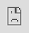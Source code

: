 ```yaml
---
title: Some Party's Sappyfest 17 primer
date: 2022-07-23
author: adam@someparty.ca (Adam White)
description: The Some Party guide to the Sappyfest 17 festival. July 29-31 in Sackville, New Brunswick.
thumbnail: 'articles/sappyfest17_social.jpg'
---
```


This week I'm taking a rare break from Some Party's usual format to dive deeply into the 2022 roster of [Sappyfest](http://www.sappyfest.com/), the Sackville music and arts festival that blossomed years ago as an extension of Julie Doiron's Sappy Records. The event takes place from July 29 through the 31st in the New Brunswick college town. Tickets are now available for the entire weekend or individual days through [sappyfest.com](http://www.sappyfest.com/).

In case you're wondering, this isn't a paid promotion. It's bordering more on an obsession - and perhaps an act of therapy. My pending trip to the East Coast is the first time I'll have ventured anywhere outside Ontario since the pandemic started, and I'm overly anxious that I'll somehow mess it up and end up stuck in quarantine. This edition of Some Party is my talisman, warding off misfortune with Swamp Magic.

Below you'll find a recap of the complete roster performing this year's event, a manageable number of artists to wrap your head around, given the sprawling lineups we see at bigger festivals. Some of these names are well-represented in the annals of Some Party, while others required a good deal of research. I feel better for doing it, as Sappy's small enough that you can embrace the tapestry of sounds without needing to pick and choose. Even if you're not attending - I suspect you'll find something of interest below. Sappy has an uncanny ability to create a sense of community independent of genre or stylistic preference, and this batch of artists exemplifies that.

*I'll also note two exclusive bits of content below. First, Sackville's own [Klarka Weinwurm](/#klarka_weinwurm) provided me with an on-the-ground report of the pandemic's impact on her hometown. Second, I dive deep with [Tough Age](/#tough_age) on the band's future - sharing some extended passages from an unpublished interview I conducted/botched earlier this year.*

![Sappyfest 17](articles/sappyfest17_logo.png)

###[Apollo Ghosts](https://apolloghosts.bandcamp.com/)
==Vancouver, British Columbia<br/>
Listen to *Pink Tiger* at [Bandcamp](https://apolloghosts.bandcamp.com/album/pink-tiger-2) - IG: [@adrianteasure](https://www.instagram.com/adrianteasure/)==

Adrian Teacher issued several records since [Apollo Ghosts](https://apolloghosts.bandcamp.com/) called it a career in 2013 - both as the funky [COOL TV](https://thenameofthisbandiscool.bandcamp.com/) and later as [Adrian Teacher & the Subs](https://adrianteacher.bandcamp.com/). While the latter struck close to the Vancouver band's scrappy indie-rock template, it took several years for Teacher to feel right reassuming the old name (and not before seeking the blessing of his original-run bandmates). The revived Ghosts played 2019's Sappyfest, the first summer of their reunion - and it was electric. Adrian's a jubilant performer and delivered their entire set with a gleeful smile. I recall them paying into the Subs' "Hello Everyone," and the winking understatement in the opening line felt penned for the occasion: "Hello everyone, thanks for coming out / We used to play here sometimes." Given everything that's happened, or didn't, these past few years, I could do with hearing that again.

The group issued *Pink Tiger* in the spring of this year, a massive double LP boasting two distinct emotional journeys. The album sports a thematic split between its platters, with the A and B sides sharing "an intimate home-recorded acoustic-based cycle that grapples with loss, illness, death, and memory." The latter half kicks into a higher gear, delivering "an exuberant indie-garage rock celebration of the persistence of friendship, music, and hope." Those are quotes cribbed from the original [You've Changed](https://youvechangedrecords.com/) press release, but they hold true.

The band worked as a three-piece in the studio with producer Jordan Koop, with Teacher backed by longtime drummer Amanda P. and bassist Robbie N. The group's future live lineup expands to a quartet, with Amanda picking up a guitar and Dustin Bromley of [Brutal Poodle](http://brutalpoodlevan.bandcamp.com) stepping in on percussion.

<iframe width="560" height="315" src="https://www.youtube.com/embed/ob0DjZO-E3U" title="YouTube video player" frameborder="0" allow="accelerometer; autoplay; clipboard-write; encrypted-media; gyroscope; picture-in-picture" allowfullscreen></iframe>

###[Cedric Noel](https://cedricnoelmusic.bandcamp.com)
==Montreal, Quebec<br/>
Listen to *Hang Time* at [Bandcamp](https://cedricnoelmusic.bandcamp.com/album/hang-time) - IG: [@somespecialsolace](https://www.instagram.com/somespecialsolace/)==

Montreal's [Cedric Noel](https://cedricnoelmusic.bandcamp.com) has amassed an incredible catalogue over the past decade, issuing numerous albums in various styles, touching on indie pop, folk, and R&B while exploring ambient soundscapes in side-projects. With *Hang Time*, issued last fall through [Joyful Noise](https://www.joyfulnoiserecordings.com/) and the [Forward Music Group](https://www.forwardmusicgroup.com/), all those disparate styles seemed to coalesce. In these thirteen songs, years of experimentation reach a cohesive nexus, a unified form. *Hang Time* is so enviously confident in its craft yet delivered with such a relaxed use of space that it's easy to overlook the years of churn it took to get here.

Noel recorded *Hang Time* primarily at Montreal studio The Pines with engineer Steve Newton, a space that wouldn't outlast the financial pressures of the pandemic. Liam O'Neill of the atmospheric art-rock group [SUUNS](https://suuns.bandcamp.com/) came along for the ride, providing the album with a subtle rhythmic backbone.

*Hang Time* often directly engages with questions of race, identity, and belonging - grappling with Noel's personal history. A Black man adopted into a multi-racial family, he moved around the world before ending up at university in Fredericton, where he fell in with the city's predominantly white indie rock community. He revealed:

>"In a sense I wrote this record for a teenage version of myself and hope that it reaches those who find themselves in similar situations that I was when writing the album. I hope that this album can contribute to the reimagination of what is understood as 'black music' and help remove the boundaries that term currently encompasses."

<iframe style="border: 0; width: 350px; height: 470px;" src="https://bandcamp.com/EmbeddedPlayer/album=1454323092/size=large/bgcol=ffffff/linkcol=0687f5/license_id=1933/tracklist=false/transparent=true/" seamless><a href="https://cedricnoelmusic.bandcamp.com/album/hang-time">Hang Time by Cedric Noel</a></iframe>

###[The Burning Hell](http://www.wearetheburninghell.com/)
==Fairfield, Prince Edward Island<br/>
Listen to *Garbage Island* at [Bandcamp]https://theburninghell.bandcamp.com/album/garbage-island) - IG: [@theburninghellband](https://www.instagram.com/theburninghellband/)==

Even before recent troubles [The Burning Hell](http://www.wearetheburninghell.com/)'s kept a keen eye on the apocalypse. Let's not forget that nimble singer/songwriter Mathias Kom vaporized an entire wedding once (see "Canadian Wine" from 2017's *Revival Beach*, an album that closed with the society-rebooting "Supermoon"). It's always done with a wry smile and a clever turn of phrase, though. These disasters often happen off-screen, with Kom more interested in cheerfully cataloguing and celebrating the messy human minutiae left in its wake. It's fitting that the band's first album since the pandemic quite literally revels in the trash: the 12-song *Garbage Island* addresses "The End of the End of the World" quite directly (although with a bit of an avian perspective).

Given their proximity and history with the festival, The Burning Hell are Sappy regulars. Knowing that, I kept close tabs on their tour announcements this spring, satisfied to see the Sappy-shaped hole in their summer routing persist. Sometimes dreams come true, even mundane ones, and the group's indeed returning to the post-apocalyptic Bridge Street stage. While the band's lineup often shifts around its core of Mathias and Ariel Sharratt, this latest incarnation sees St John's multi-talented [Jake Nicoll](https://jakenicoll.bandcamp.com/) play a prominent role. Nicoll spent his pandemic downtime building a solar-powered, mobile studio in the shell of a 70s-era camper. Look for that curiosity, which comes complete with a backline, analog recording rig, and even a tape duplicator, to be on hand at the festival. Christened the "Phonoautomat," the band's opening the studio for attendees to record impromptu projects on-site at Sappy. The festival revealed:

>"Step inside the Phonoautomat, grab a guitar or a microphone, and off you go for five minutes of live recording. Once you're finished, relax in the art lounge outside and craft your handmade album artwork while you wait for the engineer to finish mixing and duplicating your project. In less than 30 minutes from start to finish, you and your collaborators will have a sonic souvenir to cherish forever.
>
>Whether you're a professional musician and want to collaborate with other artists at a festival, get that sudden flash of inspiration down to tape instantly, or you have no musical experience whatsoever but always wanted to cut a single: the Phonoautomat is open to everyone."

*Garbage Island*, itself mixed by Nicoll in the Phonoautomat, landed in June through [BB*Island](https://bbislandmusic.com/) and [You've Changed Records](https://youvechangedrecords.com/). The album followed Ariel and Mathias' 2020 effort, *Never Work*, a collection of information-economy labour anthems that couldn't be more relevant given the fault lines exposed in the pandemic.

<iframe width="560" height="315" src="https://www.youtube.com/embed/ST4BCEu88po" title="YouTube video player" frameborder="0" allow="accelerometer; autoplay; clipboard-write; encrypted-media; gyroscope; picture-in-picture" allowfullscreen></iframe>

###[Weary](https://wearyy.bandcamp.com)
==St. John's, Newfoundland and Labrador<br/>
Listen to "Scraped Knee" at [Bandcamp](https://wearyy.bandcamp.com/track/scraped-knee) and [YouTube](https://youtu.be/B1sh2-FmurI) - IG: [@wearyband](https://www.instagram.com/wearyband/)==

St. John's [Weary](https://wearyy.bandcamp.com) trades in subtleties, weaving affecting indie rock songs from sparse instrumentation and Kate Lahey's unassuming vocals. The sum of those parts can surprise you, and Weary proves they can cut deep time and again without needing a big noisy fuss.

The band recorded their 2017 album *Feeling Things* with The Burning Hell's Jake Nicoll recording, mixing, and mastering. Their follow-up LP *Hush* lands independently on August 20, promising a dozen new songs, including the recent single "Scraped Knee." On that tune, Lahey revealed:

>"'Scraped Knee' is a song about the wounds that haunt us. On the surface, these scrapes might seem commonplace, like heartbreak, but they return to us again and again throughout our lives. In some ways, I'm trying to convince myself that tomorrow will be better, in moments when it surely feels like it won't. On the other hand, I find myself ruminating on the question 'will you think of me like I think of you?'"

<iframe width="560" height="315" src="https://www.youtube.com/embed/B1sh2-FmurI" title="YouTube video player" frameborder="0" allow="accelerometer; autoplay; clipboard-write; encrypted-media; gyroscope; picture-in-picture" allowfullscreen></iframe>

###[Steven Lambke](http://stevenlambke.com/)
==Toronto, Ontario / Sackville, New Brunswick
<br/>Listen to *Volcano Volcano* at [Bandcamp](https://stevenlambke.bandcamp.com/album/volcano-volcano) - IG: [@stevenlambke](https://www.instagram.com/stevenlambke/)==

I've been listening to [Steven Lambke](http://stevenlambke.com/) my whole adult life. I entered the University of Guelph the fall after the [Constantines](http://theconstantines.wordpress.com/) issued their first album. I still have the match they slipped in the construction paper CD sleeve. There's a particular cohort of ex-punks who found their shit completely upended by the Three Gut roster, and I was one of them. Lambke's eclectic solo output (under his name or some permutation of Baby Eagle) ricochets between moments of undiluted poetry and onslaughts of guitar feedback. It's a loud/quiet dynamic that resonates throughout Steve's work, worldview, and politics.

Just look at his statement regarding the single "Every Lover Knows," which cycles through expressions of defiance and even rage, only to land somewhere truly centred and loving:

>"The songs on Volcano Volcano were written as affirmations of a shared world. The world as it is. To affirm the reality and the great mutuality of the world, to experience the world through listening and breathing; to experience connections with different parts of the world, and relationships that feel like identification or understanding or participation or collaboration. And so it was written against the liars and politicians and corporations and police who say that life, your life, can be lived individually, on individually enclosed land, can be raised or punished individually, and outside the reckoning of history. Against the billionaires and their spaceships who imagine environmentally controlled existences on distant planets. As if no storms on Mars! Every Lover Knows is a song of celebration of experience as a teacher. The most profound moments in a life are often experiences of love, of connection, to another, to the world, to a shared moment. It is love that teaches the full scale of what can be experienced and of what can be lost."

His solo work aside, Steven Lambke's a community builder. [You've Changed Records](https://youvechangedrecords.com/), his partnership with the iconoclastic [Daniel Romano](http://www.danielromanomusic.com/), helped introduce the world to acclaimed acts like Partner, The Weather Station, and Nap Eyes. While he recently relinquished his role as Sappyest's creative director, he returns this year, guitar in hand. Impact of a different stripe - but impact always.

<iframe style="border: 0; width: 350px; height: 470px;" src="https://bandcamp.com/EmbeddedPlayer/album=571017930/size=large/bgcol=ffffff/linkcol=0687f5/tracklist=false/transparent=true/" seamless><a href="https://stevenlambke.bandcamp.com/album/volcano-volcano">Volcano Volcano by Steven Lambke</a></iframe>

###[Kelly McMichael](https://kellymcmichael.bandcamp.com/)
==St. John's, Newfoundland and Labrador<br/>
Listen to *Waves* at [Bandcamp](https://kellymcmichael.bandcamp.com/album/waves-deluxe-edition-2) - IG: [@kellymcmichaelmusic](https://www.instagram.com/kellymcmichaelmusic/)==

It's starting to feel like [Kelly McMichael](https://kellymcmichael.bandcamp.com/)'s year. Based in St. John's and hailing from Peterborough, the singer-songwriter arrives at Sappy during a crucial moment in her career. Her May-released LP *Waves* was recently shortlisted for the Polaris Music Prize - with a winner decided this September. Summer thus finds her in between worlds - surrounded by the friends and collaborators of her past and yet a dice roll from a whole new level of attention. I'm confident saying that because McMichael writes the sort of timeless, psych-kissed pop-rock that could appeal to just about anyone, all they need is to hear it. If there's any justice, this may be a "see her before she was huge" moment.

Speaking of friends, Sappy finds McMichael in familiar company. Jake Nicoll of The Burning Hell is all over *Waves*, both engineering and playing drums on the album. Another performer, By Divine Right's José Contreras, holds the mastering credit. McMichael even returned the favour to Nicoll, singing backup on the recent Burning Hell album.

<iframe width="560" height="315" src="https://www.youtube.com/embed/pGHb_4s31Vs" title="YouTube video player" frameborder="0" allow="accelerometer; autoplay; clipboard-write; encrypted-media; gyroscope; picture-in-picture" allowfullscreen></iframe>

###[Hot Garbage](http://hotgarbagemusic.bandcamp.com)
==Toronto, Ontario<br/>
Listen to *RIDE* at [Bandcamp](https://hotgarbagemusic.bandcamp.com/album/ride) - [@hotgarbg](https://www.instagram.com/hotgarbg/)==

[Hot Garbage](http://hotgarbagemusic.bandcamp.com) appears at Sappy this year as ambassadors from Toronto's burgeoning psych scene. The quartet's supporting their first LP *RIDE*, a heady swirl of post-punk, krautrock, and surf elements. The group worked with [Holy Fuck](https://www.holyfuckmusic.com/)'s Graham Walsh in the studio, recording live off the floor at Palace Sound and Baskitball 4 Life. The album followed several attention-grabbing EPs and singles (notably the 2020 jam "Easy Believer" and the preceding *Coco's Paradise* EP), while linking the group with the Montreal mind-expanders at [Mothland](https://www.mothland.com/).

This sea of fuzz comes courtesy of guitarist/vocalist Alessandro Carlevaris, bassist/vocalist Juliana Carlevaris, Dylan Gamble on keys and synch, and Mark Henein on percussion. Gamble's wearing a few hats at Sappy this summer, as you'll see in the next profile...

<iframe width="560" height="315" src="https://www.youtube.com/embed/cC7I7aFdzcE" title="YouTube video player" frameborder="0" allow="accelerometer; autoplay; clipboard-write; encrypted-media; gyroscope; picture-in-picture" allowfullscreen></iframe>

###[Sook Yin Lee](https://www.sookyinlee.com/)
==Toronto, Ontario<br/>
Listen to *jooj two* at [Bandcamp](https://sook-yinlee.bandcamp.com/album/jooj-two) - IG: [@sookyinleee](https://www.instagram.com/sookyinleee)==

As a punk kid in the 90s, my relationship with The Nation's Music Staton was contentious at best, but even us contrarians could find solace on MUCH. You just had to know when to look. Whenever you stumbled across some late-night island of authenticity - you could guarantee [Sook-Yin Lee](https://sook-yinlee.bandcamp.com/) would be there. For my generation, or at least my corner of the high school hallway, she's iconic.

While Lee's work as a broadcaster may be the entry point, her filmography's where the accolades truly pile up. After starring in John Cameron Mitchell's *Shortbus* (which premiered at Cannes), she made her directorial debut at TIFF with *Year of the Carnivore*. Her role as Olivia Chow in *Jack* won her Best Performance by a Lead Dramatic Actress at the 2014 Canadian Screen Awards. The prestigious outlets for her work include Canadian Stage, the Ottawa Art Gallery, the Art Gallery of Ontario, the Toronto Dance Theatre, and the Festival of New Dance. Her film *Octavio is Dead!* took home Best Director and Best Picture at the 2018 Downtown Los Angeles Film Festival.

Meanwhile, Lee's musical outlet saw her crafting ethereal art-pop with her late collaborator Adam Litovitz, resulting in 2015's electroacoustic *jooj* and 2021's synth-pop opus *jooj two* (the latter issued recently, and posthumously for Litovitz, through [Mint Records](https://www.mintrecs.com/)). During the pandemic, Lee and Hot Garbage keyboardist Dylan Gamble collaborated on the lockdown-shot [*Death and Sickness*](https://gem.cbc.ca/media/films/death-and-sickness/38e815a-01358e02253), a film dedicated to Litovitz and featuring passages from his writing.

At Sappy, Sook-Yin appears as both musician and filmmaker - promising music from both the *jooj* series and the improvisational Lee & Gamble Unlimited (their Steely Dan cover is [a treat](https://sepsisrecordclub.bandcamp.com/track/do-it-again-steely-dan)). The event also features screenings of both *Death and Sickness* and the video essay [*Who Cares?*](https://www.youtube.com/watch?v=yMcfTcN9JzQ).

<iframe width="560" height="315" src="https://www.youtube.com/embed/rozgG9pM3EI" title="YouTube video player" frameborder="0" allow="accelerometer; autoplay; clipboard-write; encrypted-media; gyroscope; picture-in-picture" allowfullscreen></iframe>

###[Julie Doiron](https://juliedoiron.bandcamp.com/)
==Montreal, Québec via Moncton, New Brunswick
<br/>Listen to *I Thought of You* at [Bandcamp](https://juliedoiron.bandcamp.com/album/i-thought-of-you) - IG: [@julie.e.doiron](https://www.instagram.com/julie.e.doiron/)==

Julie Doiron is so intrinsic to Sappy's story and character that a brief profile here could never do it justice, so rather than shortchange her history, I'll focus on recent times...

In early 2020 we first learned that [Julie Doiron](https://juliedoiron.bandcamp.com/) was in the studio with Welland's Romano brothers and Saguenay singer-songwriter [Dany Placard](https://danyplacard.bandcamp.com/). The prospect of this quartet recording ticked most of my boxes. Even before their prolific 2020 album run, Daniel Romano and his brother Ian were demonstrably restless in their art. Placard was hot off the release of his psych-rock opus *J'connais rien à l'astronomie*. Doiron was still in the critical glow of *Lost Wisdom pt 2*, the heartwrenching sequel to her acclaimed 2008 collaboration with Mount Eerie. With these four players together at the peak of their powers there was every reason to be excited.

It goes without saying that in March of 2020 we hit something of a global snag, and the eventual [You've Changed](https://youvechangedrecords.com/) release *I Thought of You* in November of 2021 felt like the first sign of spring after a long pandemic winter. Julie's, of course, a revered figure in Canadian indie rock, and at Sappy in particular,  but *I Thought of You* stands confidently on its own. Nostalgia's been a great comfort in these difficult years, but these songs feel rather masterful. The joyous opener "You Gave Me The Key" speaks to a new beginning and circles back to the refrain "starting over again." It's tough to avoid projecting all sorts of unintended meaning onto lyrics like that, but given the times we're facing, we take what we can.

Since that Polaris longlisted album, Doiron and Placard issued their debut LP as [Julie & Dany](https://julieetdany.bandcamp.com) through [Simone Records](https://www.simonerecords.net/), a home-spun collection of lo-fi folk-rock tunes that find the couple navigating life in weird times.

<iframe width="560" height="315" src="https://www.youtube.com/embed/jHsjnv1iDq4" title="YouTube video player" frameborder="0" allow="accelerometer; autoplay; clipboard-write; encrypted-media; gyroscope; picture-in-picture" allowfullscreen></iframe>

###[José Contreras](https://headlessowlrecords.bandcamp.com/album/at-the-slaughterhouse)
==Toronto, Ontario<br/>
Listen to *At The Slaughterhouse* at [Bandcamp](https://headlessowlrecords.bandcamp.com/album/at-the-slaughterhouse) - IG: [@bydivineright](https://www.instagram.com/bydivineright/)==

[By Divine Right](https://bydivineright.bandcamp.com) are survivors. The proto-indie rock group's persisted in one form or another since 1989. They currently operate as a trio led by guitarist/vocalist [José Contreras](https://headlessowlrecords.bandcamp.com/album/at-the-slaughterhouse), backed by bassist/vocalist Alysha Haugen, and drummer Geordie Dyne. After a long period off the road and out of the spotlight, the Toronto group's finally ready to return to action, with a double LP slated for the fall. Dubbed *Otto Motto*, it arrives September 30 through [Fortune Stellar Records](https://fortunestellarrecords.com/).

While it's been several years between BDR albums, Contreras maintains a busy schedule as a solo performer and dependable collaborator for several artists (including a few playing this year's fest). These team-ups include studio stints backing [Dave Schoonderbeek](https://schoonderbeekwithbdr.bandcamp.com), the band [The Heat Death](https://theheatdeath.bandcamp.com) with Sappy regular [Shotgun Jimmie](https://shotgunjimmie.net/), and the dreamy found-art project [Leisure Palace](https://leisurepalace.bandcamp.com) with Amy I. Nicoll. Recording solo, the Chilean-born singer-songwriter issued his sophomore effort *At The Slaughterhouse* in 2019 through [Headless Owl](http://headlessowl.com/). It's a set of confidently lived-in songs that could only achieve their world-weary gravity from years of experience.

This week BDR issued "The Weeping Man," their latest preview of *Otto Motto*. In the notes accompanying the video, Contreras commented on the moody, nocturnal track, claiming he never intended it for public consumption - but "as the world got weirder and weirder, this song got easier and easier to sing."

<iframe width="560" height="315" src="https://www.youtube.com/embed/1c-u2RQI-Pc" title="YouTube video player" frameborder="0" allow="accelerometer; autoplay; clipboard-write; encrypted-media; gyroscope; picture-in-picture" allowfullscreen></iframe>

###[Weird Lines](https://weirdlines.bandcamp.com)
==Sackville, New Brunswick<br/>
Listen to *Weird Lines (2022)* at [Bandcamp](https://weirdlines.bandcamp.com/album/weird-lines-2) - IG: [@clmclaughlin](https://www.instagram.com/clmclaughlin/)==

Given his early role in the festival, it's fitting that C.L. McLaughlin's [Weird Lines](https://weirdlines.bandcamp.com) project returns just in time for Sappy's resurrection. The enigmatic art-rock supergroup recently issued their second self-titled full-length, a 10-song set landing nearly six years after the first. McLaughlin remains the band's only constant, although several former members of the group appear on stage at this year's festival. The first edition of Weird Lines emerged as an interplay between C.L. and [Jon Mckiel](https://jonMckiel.bandcamp.com/), an offshoot of the former's Sackville-based band [The National Shield](https://thenationalshield.bandcamp.com). The first Weird Lines record featured McLaughlin and Mckeil, with [Julie Doiron](https://juliedoiron.bandcamp.com/), saxophonist Chris Meaney, and drummer James Anderson. This new lineup enlists Paterson Hodgson on bass and vocals, [Micheal C. Duguay](https://michaelcduguay.com) on drums, and [By Divine Right](https://bydivineright.bandcamp.com)'s [José Contreras](https://headlessowlrecords.bandcamp.com/album/at-the-slaughterhouse) on guitar.

The new incarnation of Weird Lines recorded quite some time ago, the results mired in the pandemic time warp like so much of the music coming to light this summer. The album, issued via Sappy Futures, delivers a slate of lo-fi rockers, noisy yet thoughtful and brimming with delightful flourishes.

<iframe style="border: 0; width: 350px; height: 470px;" src="https://bandcamp.com/EmbeddedPlayer/album=3721538698/size=large/bgcol=ffffff/linkcol=0687f5/tracklist=false/transparent=true/" seamless><a href="https://weirdlines.bandcamp.com/album/weird-lines-2">Weird Lines by Weird Lines</a></iframe>

###[Jon Mckiel](https://jonMckiel.bandcamp.com/)
==Halifax, Nova Scotia<br/>
Listen to *Bobby Joe Hope* at [Bandcamp](https://jonmckiel.bandcamp.com/album/bobby-joe-hope) - IG: [@jon_mckiel_](https://www.instagram.com/jon_mckiel_/)==

There's something surreal about the spring of 2020 - and the music that unfortunately arrived at that precarious moment. These were albums too far along to delay but issued at the juncture most rife with unknowns. With the world locking down, touring was impossible, leaving these artifacts to live and die on the internet, supported by awkward live streams, mail-order, and little much else. That's right about when *Bobby Joe Hope* landed, a genuinely distinct LP from Halifax singer-songwriter [Jon Mckiel](https://jonMckiel.bandcamp.com/). Perhaps it's fitting, given the record's roots in a moment lost in time.

The album makes ample use of found audio: sounds recovered from tapes bundled with a second-hand reel-to-reel recorder Mckeil purchased from a faceless online seller. Mckeil and [JOYFULTALK](https://joyfultalk.bandcamp.com/)'s Jay Crocker incorporated those artifacts into swirling fits of psychedelia. The results live in a chopped analog dreamscape, unlike anything you may have heard. Songs eerily stop and start. Tension hangs between moments of quiet beauty and oft-uncanny spates of discordance. It's an interplay between an artist we know and one we'll never meet.

*Bobby Joe Hope*, issued via [You've Changed Records](https://youvechangedrecords.com/), follows Mckiel's decidedly more conventional 2017 LP *Memorial Ten Count*. I can't wait to see what he does with it live.

<iframe width="560" height="315" src="https://www.youtube.com/embed/yWZBHSQNEZM" title="YouTube video player" frameborder="0" allow="accelerometer; autoplay; clipboard-write; encrypted-media; gyroscope; picture-in-picture" allowfullscreen></iframe>

###[Colleen Coco Collins](https://linktr.ee/colleencococollins)
==Port Greville, Nova Scotia<br/>
Listen to *Season 2* of the Greville Tapes Music Club at [Bandcamp](https://grevilletapes.bandcamp.com/album/season-2) - IG: [@colleencococollins](https://www.instagram.com/colleencococollins/)==

[Colleen Coco Collins](https://linktr.ee/colleencococollins) is as a regular a Sappy performer as any - and yet she approaches the festival rife with unknowns. Collins' participated in past events largely through the now-defunct indie-rock duo [Construction & Destruction](https://constructionanddestruction.bandcamp.com/), also appearing in the offshoot electronic group [Delta Blip](https://www.discogs.com/master/1299308-Delta-Blip-Delta-Blip). This summer finds Coco striking out solo - with just a handful of publically shared recordings to her name.

We can hint at this new era through a pair of recent releases. Coco took part in the second season of the [Greville Tapes Music Club](https://grevilletapes.bandcamp.com), tracking a pair of songs at her prophetically-named living room studio, The Quarantine. "Physical Vibrations" find the artist's delicate vocals backed by glitchy electronic percussion and contrasted with a harshly distorted guitar. The organ-backed "Canard" feels decidedly gentler before drifting away into a mysterious cloud of atmospherics. She also appears on *The Frency of our Dreams*, a collaborative project rebuilding songs from [Steven Lambke](http://stevenlambke.com/)'s *Volcano Volcano*. The striking "Coco Dreams of Ganymede" finds the artist even further afield, rebuilding her source material so dramatically that it subsumes Lambke's original.

What version of Coco Collins we'll see at Sappyfest is one of the weekend's true unknowns.

<iframe src="https://player.vimeo.com/video/714832684?h=791b0529e6" style="position:absolute;top:0;left:0;width:100%;height:100%;" frameborder="0" allow="autoplay; fullscreen; picture-in-picture" allowfullscreen></iframe>

###[OMBIIGIZI](https://ombiigizi.bandcamp.com)
==London and Toronto, Ontario<br/>
Listen to and *Sewn Back Together* at [Bandcamp](https://ombiigizi.bandcamp.com/album/sewn-back-together) - IG: [@ombiigizi](https://www.instagram.com/ombiigizi)==

[OMBIIGIZI](https://ombiigizi.bandcamp.com) seems to have struck a chord. The project links two Ontario-based Anishnaabe songwriters - uniting them at a fascinating juncture as they reach new heights in their respective solo ventures. On the one hand, we have Daniel Monkman, who from Hamilton launched the "moccasin-gaze" project [Zoon](http://www.zoongideewin.com/). At times, that act's Polaris shortlisted *Bleached Wavves* LP feels like it's in direct conversation with shoegaze giants like My Bloody Valentine. Adam Sturgeon performed at Sappys-past with his sludge/grunge/folk chimera [WHOOP-Szo](https://thenoisymountain.bandcamp.com), recently rebranding the project [Status/Non-Status](https://statusnonstatus.bandcamp.com) after a period of self-discovery and re-engagement with his family history. Just this past week, the band issued "Mashkiki Sunset," the first single from their forthcoming LP *Surely Travel*.

OMBIIGIZI's *Sewn Back Together* brought the pair with producer Kevin Drew (of Broken Social Scene) with Nyles Spencer at The Tragically Hip's Bathouse Recording Studio. What's incredible is how little of each artist's solo work bleeds through on the record. OMBIIGIZI shuffles through genres ranging from dream pop to latter-day emo and 90s-flavoured alternative rock. It's an album that feels surprisingly vulnerable and refreshingly outside the immediate comfort zone of either artist. It's also clearly resonating - as the critics recently voted the album onto the shortlist for this year's Polaris Prize, to be determined in September.

<iframe width="560" height="315" src="https://www.youtube.com/embed/iTP8BdSZKNA" title="YouTube video player" frameborder="0" allow="accelerometer; autoplay; clipboard-write; encrypted-media; gyroscope; picture-in-picture" allowfullscreen></iframe>

###[Wolf Castle](https://wolfcastle.ca/)
==Pabineau First Nation, New Brunswick<br/>
Listen to *Da Vinci's Inquest* at [Bandcamp](https://realwolfcastle.bandcamp.com/album/da-vincis-inquest) - IG: [@realwolfcastle](https://www.instagram.com/realwolfcastle)==

At just 24, New Brunswick rapper [Wolf Castle](https://wolfcastle.ca/)'s already amassed a sizable back catalogue. Hailing from the Mi'gmaq community of Pabineau First Nation, Tristan Grant's issued new home-produced recordings more-or-less yearly since the age of 17. His latest concludes a series of socially conscious (yet seriously fun) EPs in his *Da Vinci Chronicles* series, with *Da Vinci's Inquest* delivering old-school hip hop style with impeccable flow and an uncanny pop instinct. The seven-song set loops in several guests from the East Coast hip hop scene, notably on the classic posse cut "Top Dog." That track boasts fellow Mi'kmaw rappers Flacko Finesse and Shift from tha 902, along with family members Raphael de la Rez and Talon the Rez Kid.

Speaking to [CBC Music](https://www.cbc.ca/music/who-is-wolf-castle-meet-the-socially-conscious-mi-kmaw-rapper-crafting-undeniable-hooks-1.6259483), Grant commented:

>"I just have this thing inside of me that wants to fight against all of that oppression and show the world like they're not going to keep us down. We're going to keep going. And maybe I could have become an environmentalist or an activist in some other way. But this is what I'm good at. So this is the way I'm doing it."

These efforts secured Grant nominations for two East Coast Music Awards (for Indigenous Artist of the Year) and a Prix NB nomination for Recording of the Year. Wolf Castle's turned that attention back to the community, sponsoring the inaugural [NB Indigenous Artist Development Grant](https://www.theeastmag.com/2021/01/14/wolf-castle-sponsors-new-3000-prize-for-indigenous-artists-in-new-brunswick/)] with [Music•Musique NB](https://www.musicnb.org/en/blog/new-grant-for-emerging-indigenous-artists) last year.

<iframe width="560" height="315" src="https://www.youtube.com/embed/wL5VXvAo6aw" title="YouTube video player" frameborder="0" allow="accelerometer; autoplay; clipboard-write; encrypted-media; gyroscope; picture-in-picture" allowfullscreen></iframe>

###[Bird Feet](https://www.kimberlyedgar.com)
==Dawson City, Yukon<br/>
Listen to *Limerant* at [Bandcamp](https://bird-feet.bandcamp.com/album/limerant) - IG: [@deadbirdparty](https://www.instagram.com/deadbirdparty)==

With Sappy's new creative director Andrea Vincent moving over from the beloved [Dawson City Music Festival](http://www.dcmf.com/), it's fitting to see a bit of the territory's artistic flavour make the transition with them. This year Sappy sees an appearance from [Bird Feet](https://www.kimberlyedgar.com), the sporadically active synth/folk outlet of artist Kim Edgar. Under that name, they last issued *Limerant*, an effecting three-song EP, in the spring of 2021.

As a visual artist, Kim's a celebrated painter and cartoonist, picking up a Broken Pencil Zine Award for their 2019 comic *The Purpose* and picking up two Doug Wright Award nominations for the 2021 work *The Space in Between*. In 2021 they kicked off Hecate Press, editing and publishing an anthology of northern-created comics through *The Northern Gaze* anthology.

In partnership with Sappy, Sackville's local [Struts Gallery](https://www.strutsgallery.ca/) is hosting an exhibition of Edgar's drawings from July 26 through August 13. The announcement notes some of the major themes in the artist's work:

>"Their work reflects on experiences of both the medical system and the ennui that comes with being sick with no end. Kim's work envisions the sacred nature of thresholds, and how those who occupy or cross these liminal spaces, such as trans and disabled people, hold a special kind of knowledge. "

<iframe style="border: 0; width: 350px; height: 470px;" src="https://bandcamp.com/EmbeddedPlayer/album=446196866/size=large/bgcol=ffffff/linkcol=0687f5/tracklist=false/transparent=true/" seamless><a href="https://bird-feet.bandcamp.com/album/limerant">Limerant by Bird Feet</a></iframe>

###[Kierrah](https://kierrah.com/)
==Charlottetown, Prince Edward Island<br/>
Listen to "Dedication" at [Bandcamp](https://kierrah.bandcamp.com/track/dedication) - IG: [@kierrahmusic](https://www.instagram.com/kierrahmusic)==

Originally from Syracuse, NY, pop R&B singer/songwriter [Kierrah](https://kierrah.com/) moved to Prince Edward Island in 2019 to study at Holland College's School of Performing Arts. Upon graduating from the Music Performance Program, she now teaches vocal instruction at the college. Her musical output's fast become a prominent part of the island's tapestry, with the song "Sky Blue" featured on the Bell TV1 documentary series *Secret Songs*. The recent single "Dedication" landed her a nomination from MusicPEI for Best R&B Recording of the Year in early 2022.

Kierrah's powerful voice and stage presence have earned her comparisons to some of the genre's titans, with Erykah Badu, Alicia Keys, Beyoncé, and Brandy regularly referenced in the press. The artist's debut album, *4 The Love*, is due later this year.

<iframe width="560" height="315" src="https://www.youtube.com/embed/JVrj3NSE1SA" title="YouTube video player" frameborder="0" allow="accelerometer; autoplay; clipboard-write; encrypted-media; gyroscope; picture-in-picture" allowfullscreen></iframe>

###[Mister Monark](https://mistermonark.bandcamp.com/) and [The Dirty B-Sides](https://www.wethebsides.com/)
==Fredericton, New Brunswick and Toronto, Ontario<br/>
Listen to *Presidents of Canada* at [Bandcamp](https://djunclefester.bandcamp.com/album/presidents-of-canada) - IG: [@mistermonark](https://www.instagram.com/mistermonark)/[@wethebsides](https://www.instagram.com/wethebsides)==

Sappyfest is known for unique live collaborations, and this year promises a party through the pairing of veteran Fredericton MC [Mister Monark](https://mistermonark.bandcamp.com/) with the live Toronto hip-hop collective [The Dirty B-Sides](https://www.wethebsides.com). Monark's a force in East Coast hip hop, having performed for over a decade and sharing the stage with greats like Naughty By Nature, Mobb Deep, and Bone Thugs N Harmony. A show backed by the live instrumentation of the Toronto-based B-Sides promises to bring a whole new energy.

From behind the drum kit, bandleader Donny Milwalkee guides The Dirty-B Sides, a full live band complete with horns, strings, and an improvisational bent. He was the organizing force behind regular Toronto cyphers like the [boombaphumpday](https://www.instagram.com/boombaphumpday/) and [Honour Roll](https://www.instagram.com/thehonourroll/) (both of which were, as you could guess, wholly upended by the pandemic).

Last summer Monark and his frequent collaborator [Sean One](https://seanone.bandcamp.com) teamed up with Halifax DJ [Uncle Fester](https://djunclefester.bandcamp.com) to issue *Presidents of Canada*, an album of Native Tongues-styled hip hop with jazzy beats and socially conscious lyrics. It arrived through [Black Buffalo Records](https://blackbuffalorecords.ca/).

<iframe width="560" height="315" src="https://www.youtube.com/embed/i1S8NrhaX_w" title="YouTube video player" frameborder="0" allow="accelerometer; autoplay; clipboard-write; encrypted-media; gyroscope; picture-in-picture" allowfullscreen></iframe>

###[Klarka Weinwurm](https://klarkaweinwurm.bandcamp.com/)
==Sackville, New Brunswick<br/>
Listen to *Easy Days* at [Bandcamp](https://klarkaweinwurm.bandcamp.com/album/easy-days) - IG: [@klrkband](https://www.instagram.com/klrkband/)==

It may be seven years since Sackville's [Klarka Weinwurm](https://klarkaweinwurm.bandcamp.com/) issued the *Huddle* EP, but their newly released *Easy Days* feels tailor-made for Sappy. That's not just good timing, as in many ways, the band feels emblematic of the artists this scene sprung from. With an instrumental bed of lo-fi fuzz ("swampy," if that's not too on-the-nose) paired with Weinwurm's vulnerable, folky vocals - the 10-song album lovingly follows trail cut by Eric's Trip and Julie Doiron without ever feeling like a facsimile.

The group recorded with Dave Trenaman at The Quarantine in Port Greville, Nova Scotia between the summer of 2019 and December of 2020, working in fits and starts amidst lockdowns and pandemic uncertainty. The record features the band's namesake Klarka Weinwurm on guitar, keys, and vocals, backed by bassist Ian MacDougall ([The Tom Fun Orchestra](https://thetomfunorchestra.bandcamp.com)) and drummer Luke Patterson ([The Mouthbreathers](https://themouthbreathers.bandcamp.com/)), with select appearances on guitar by Zac Hackett (Lester Slade). Live the group's playing as a three-piece with Weinwurm backed by bassist Evan Matthews (The Mouthbreathers, [Yellowteeth](https://yellow-teeth.bandcamp.com/)) and returning drummer Glenn Barrington ([Snake Noise](https://snakenoise1.bandcamp.com)).

With the pandemic forcing the festival online for two years, most of us who travel from afar haven't set foot in Sackville for some time. I asked Weinwurm to give us a local perspective on how the town's weathered the storm. Here's her report:

>"Like most places, Sackville has taken some hits since March 2020. Perhaps you'll notice a little gap in its smile? In a small town, it's your friends and neighbours that had to close down their business, take a pause or suffer financial loss. No time to say goodbye to some of the significant places and things that held this town together. Losing Thunder and Lightning (Our hub, pub, music venue, weirdo hang-out) was by far the biggest hit for myself and for a chunk of people in this town. I don't doubt this year's Sappy goers will feel that loss too. I worked there for 3+ years and never imagined it could just suddenly end like that. We've struggled to find a consistent music venue or "vibe" ever since.
>
>So what's left standing? 'The Cube' is still ominously guarding our marsh landscape and glows with the moon most nights. The parks still have their trees, the streets kept their names and the breeze still blows heavy. You'll come across a few closed forever signs, discover a couple cool new spots and recognize some long-standing shops, cafes and restaurants. We've actually managed to hold onto a lot, or slowly build it over time. Sappyfest 17 will for sure be a big part of bringing more life back to this town. We deserve this weekend!"

<iframe width="560" height="315" src="https://www.youtube.com/embed/wFvTL64667A" title="YouTube video player" frameborder="0" allow="accelerometer; autoplay; clipboard-write; encrypted-media; gyroscope; picture-in-picture" allowfullscreen></iframe>

###[Tough Age](https://tough-age.bandcamp.com/)
==Vancouver, BC<br/>Listen to *Which Way Am I?* at [Bandcamp](https://tough-age.bandcamp.com/album/which-way-am-i) - IG: [@toughageband](https://www.instagram.com/toughageband/)==

Of all the artists I've profiled in this mailing, I'm writing [Tough Age](https://tough-age.bandcamp.com/) last. Not to be, um, sappy, but I think they may be my favourite active band. I'll remain cooly detached and weaken that by saying "among my favourite active bands." This shouldn't be news to any regular Some Party reader.

Following a significant change in scenery, the group returns to Sappy with a fresh lineup. While the group's most recent brush with the festival had them return to Toronto, they've since uprooted for their original home of Vancouver. That relocation comes with a personnel shakeup - bassist/vocalist Penny Clark has stepped back from the live music grind, with original bassist Lauren Smith returning to the fold. Drummer Jesse Locke, who anchored the group's Toronto era, pulled up stakes and moved west with the group. Guitarist/vocalist Jarrett Evan Samson remains the band's creative core, making this new version of Tough Age a synthesis. If I called them the ultimate Tough Age, it wouldn't even be a misuse of the word. Perhaps you could call them the final Tough Age. In an interview earlier this year, Samson revealed as much to Some Party:

>"I think the evolution of how I have seen this band is that it's a group effort. For me, combining the Toronto and Vancouver lineups in this version means this is the last Tough Age, and how long it lasts is up to the three of us to decide together. I like the group efforts of music and so the last gasp of me putting that together is realizing it's not a group if I unilaterally make decisions for everyone such as "we're done."

The group emerged with their surfy garage rock debut in 2013, following the collapse of [Apollo Ghosts](https://apolloghosts.bandcamp.com/), for whom Samson played bass. Across their four [Mint Records](https://www.mintrecs.com/) releases, including 2015's *I Get The Feeling Central*, 2017's *Shame*, and 2020 *Which Way Am I?*, the band ventured further from easily quantifiable punk. Songs often spin off into extended guitar jams, becoming more boldly cerebral with each release. There's reverence here for the Flying Nun and Ork Records roster, with notes of The Clean, The Feelies, and Television if you're looking for them. Samson's famously self-deprecating, but that comes coupled with self-reflection. In our conversation, he mulled over the group's evolution, unsaid influences, and future. Here's a sizable excerpt I couldn't just keep for myself:

>"I just think a band has to change, and a band is also going to change based on who is in the band. When Tough Age started, I was coming out of making surf music, and I still listen to surf music! So that bled into the beginning of Tough Age, but I'm always writing songs in a million different genres, I just think how I present them has changed. And yeah, the people playing the music will always influence how it flows. A really neat example of that is "Self-Confidence," which we were playing live on the *I Get The Feeling Central* tour [2015] and was like a huge Oh Sees-ish song. The song is the exact same structure on [2020's] *Which Way Am I?* but it's worlds apart from that, just because of a shift of approach.
>
>My biggest influences on what I'm making are usually far outside of bands that sound similar to what we're making, but you can't drop that. No one will get it. I was talking the other day about how I play my guitar as hard as I can at almost all times, which is directly influenced by the Japanese folk artist Tomokawa Kazuki and the way he plays guitar. I can hear me trying to play like him on the self-titled, for example, but it doesn't sound anything like him.
>
>The other evolution, and maybe why [our songs] feel more thoughtful, is because my songs do often exist in a same universe, or reference each other. Thoughts building on older ones in other songs. There are story songs that are sequels to other ones ("Castigation" and "Possession" are related, say), ones where I am answering myself... I think about my dumb songs a lot.
>
>What's next? I don't know which is exciting! There's definitely some that follow what has been laid out over the last few records. I want to avoid the "aging as slowing down" trap. My mind is always flitting between genres and obsessions, and it will leak out (more flute coming for sure), but I don't know!
>
>One of the really nice things about having Lauren back is regaining enthusiasm for older material or seeing how it fits with me now. I think that's one of the very few advantages with having been a band for so long. It's been really interesting to reconnect with some of these songs and see how they slot into my life and art in 2022 vs when they were written. Music always seems to be the art form where treating it like art is something to be ridiculed, especially if you aren't making ambient albums or something. There are very narrow definitions of what style of music is seen as worthy art, but I treat my music that way, and it's important to me to keep changing."

<iframe style="border: 0; width: 350px; height: 470px;" src="https://bandcamp.com/EmbeddedPlayer/album=826078594/size=large/bgcol=ffffff/linkcol=0687f5/tracklist=false/transparent=true/" seamless><a href="https://tough-age.bandcamp.com/album/pizza-punks">Pizza Punks by Tough Age</a></iframe>

---

I've spent quite a bit of space unpacking the interconnected Sappy regulars, wrapped in a comforting blanket of familiarity. However, every year the festival lines up a handful of breathtaking, singular experiences which transcend the event's roots in Canadian indie-rock - a bit of perspective that art and beauty comes from all corners. In 2018 that lesson came when the operatic Jeremy Dutcher floored the packed Brunton Auditorium at Mount Allison University, delivering an arresting performance that foreshadowed his Polaris triumph a month later. This year two performers look poised to take us on unexpected journeys, and both are notable for crossing the US border for the event (a relative rarity for Sappy).

###[Circuit des Yeux](https://www.kimberlyedgar.com)
==Chicago, Illinois<br/>
Listen to *-io* at [Bandcamp](https://circuitdesyeux.bandcamp.com/album/io) - IG: [@circuitdesyeux](https://www.instagram.com/circuitdesyeux)==

Based in Chicago, singer-songwriter Haley Fohr's performed as [Circuit des Yeux](https://www.kimberlyedgar.com) for 15 years, delivering a sound unlike any you'll hear on the Sappy stage. The artist's instantly identifiable by a unique four-octave vocal range, backed by 12-string guitar and avant-garde electronics. She recently showcased that on the critically acclaimed LP *-io*, issued in the fall of 2021 on [Matador Records](https://www.matadorrecords.com/). The album delivers a harrowing, epic sound, yet it can feel disarmingly intimate despite that scale.

Before the pandemic, the UK's [Opera North](https://www.operanorth.co.uk) commissioned Fohr to craft the soundtrack for Charles Bryant's cult silent film Salomé, delivering a performance described as "a one-woman post-cabaret movement." Fohr's also known for recording under the alter-ego [Jackie Lynn](https://circuitdesyeux.bandcamp.com/album/jackie-lynn), turning her vocal talents inexplicably to the genre of outlaw country.

<iframe width="560" height="315" src="https://www.youtube.com/embed/WEkXiSfnZpE" title="YouTube video player" frameborder="0" allow="accelerometer; autoplay; clipboard-write; encrypted-media; gyroscope; picture-in-picture" allowfullscreen></iframe>

###[Ami Dang](https://www.amidang.com/)
==Baltimore, Maryland<br/>
Listen to *Meditations Mixtape, Vol. I* at [Bandcamp](https://amidang.bandcamp.com/album/meditations-mixtape-vol-i) - IG: [@amidang](https://www.instagram.com/amidang)==

Based in Baltimore, [Ami Dang](https://www.amidang.com/) vocalist/multi-instrumentalist (Amrita "Ami" Kaur Dang) creates a bold synthesis of traditional South Asian and modern electronic music. The Sikh composer melds the sitar with modern synthesizers, MIDI controllers, and other technologies to craft "ambient, beat-driven psych music."

Dang issued five solo albums since 2011's *Hukam*, most recently releasing the *Meditations Mixtape, Vol. I* in 2020, recorded during those harrowing early days of COVID amidst lockdown and isolation. She commented on its inception in the release notes:

>"While working on other songs in quarantine, I was inspired to create this album after my aunt and uncle became very ill with coronavirus. My family held a virtual prayer and service to commemorate the Sikh holiday Vaisakhi, and my mother asked me to perform a shabad, or Sikh hymn, for our online gathering. I probably sing hymns at family occasions at least a couple of times a year, but every time, I forget how much the music and my voice move and uplift people.
>
>Prayer (and moments of internal reflection) feel more important during this time--for too many reasons. We're living in an unprecedented time of change: it's difficult to plan anything this year, and a dark shadow has fallen over the world. Whether you or a loved one are ill, you've lost work, or are feeling general anxiety about the state of the world, these meditations are for you."

<iframe width="560" height="315" src="https://www.youtube.com/embed/2BvNwa-d7lk" title="YouTube video player" frameborder="0" allow="accelerometer; autoplay; clipboard-write; encrypted-media; gyroscope; picture-in-picture" allowfullscreen></iframe>

---

There we have it. Thanks for indulging in this atypical edition of Some Party. I'll be back in a few weeks with a more conventional update.

I should really start packing...
